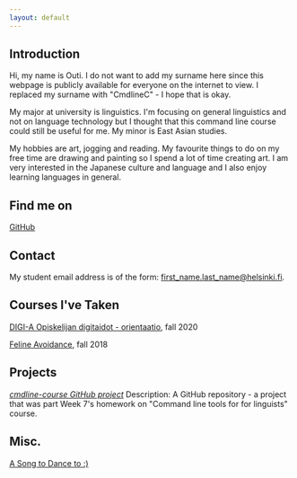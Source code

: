```yaml
---
layout: default
---
```


## Introduction

Hi, my name is Outi. I do not want to add my surname here since this webpage is publicly available for everyone on the internet to view. I replaced my surname  with "CmdlineC" - I hope that is okay.

My major at university is linguistics. I'm focusing on general linguistics and not on language technology but I thought that this command line course could still be useful for me. My minor is East Asian studies.

My hobbies are art, jogging and reading. My favourite things to do on my free time are drawing and painting so I spend a lot of time creating art. I am very interested in the Japanese culture and language and I also enjoy learning languages in general.

## Find me on

[GitHub](https://github.com/cmdline-outi)

## Contact

My student email address is of the form: first_name.last_name@helsinki.fi. 

## Courses I've Taken

[DIGI-A Opiskelijan digitaidot - orientaatio](https://courses.helsinki.fi/fi/digi-000a/125336111), fall 2020

[Feline Avoidance](https://courses.helsinki.fi/feline-avoidance), fall 2018

## Projects

*[cmdline-course GitHub project](https://github.com/cmdline-outi/cmdline-course)*
Description: A GitHub repository - a project that was part Week 7's homework on "Command line tools for for linguists" course.

## Misc. 

[A Song to Dance to :)](https://youtu.be/ScSW9C3DF18)